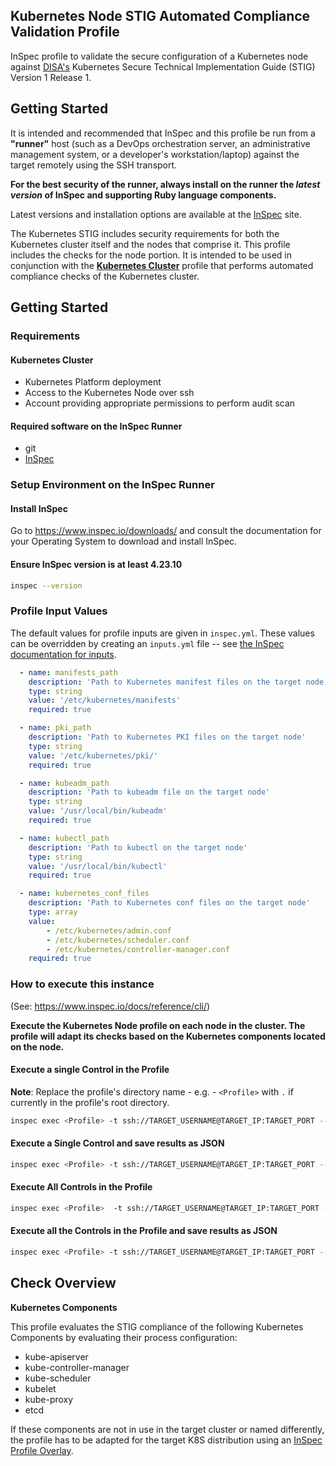 ## Kubernetes Node STIG Automated Compliance Validation Profile

InSpec profile to validate the secure configuration of a Kubernetes node against [DISA's](https://iase.disa.mil/stigs/Pages/index.aspx) Kubernetes Secure Technical Implementation Guide (STIG) Version 1 Release 1.

## Getting Started  
It is intended and recommended that InSpec and this profile be run from a __"runner"__ host (such as a DevOps orchestration server, an administrative management system, or a developer's workstation/laptop) against the target remotely using the SSH transport.

__For the best security of the runner, always install on the runner the _latest version_ of InSpec and supporting Ruby language components.__

Latest versions and installation options are available at the [InSpec](http://inspec.io/) site.

The Kubernetes STIG includes security requirements for both the Kubernetes cluster itself and the nodes that comprise it. This profile includes the checks for the node portion. It is intended  to be used in conjunction with the <b>[Kubernetes Cluster](https://gitlab.dsolab.io/scv-content/inspec/kubernetes/k8s-node-stig-baseline)</b> profile that performs automated compliance checks of the Kubernetes cluster.

## Getting Started

### Requirements

#### Kubernetes Cluster
- Kubernetes Platform deployment
- Access to the Kubernetes Node over ssh
- Account providing appropriate permissions to perform audit scan


#### Required software on the InSpec Runner
- git
- [InSpec](https://www.chef.io/products/chef-inspec/)

### Setup Environment on the InSpec Runner
#### Install InSpec
Go to https://www.inspec.io/downloads/ and consult the documentation for your Operating System to download and install InSpec.

#### Ensure InSpec version is at least 4.23.10 
```sh
inspec --version
```
### Profile Input Values
The default values for profile inputs are given in `inspec.yml`. These values can be overridden by creating an `inputs.yml` file -- see [the InSpec documentation for inputs](https://docs.chef.io/inspec/inputs/).

```yml
  - name: manifests_path
    description: 'Path to Kubernetes manifest files on the target node'
    type: string
    value: '/etc/kubernetes/manifests'
    required: true

  - name: pki_path
    description: 'Path to Kubernetes PKI files on the target node'
    type: string
    value: '/etc/kubernetes/pki/'
    required: true

  - name: kubeadm_path
    description: 'Path to kubeadm file on the target node'
    type: string
    value: '/usr/local/bin/kubeadm'
    required: true

  - name: kubectl_path
    description: 'Path to kubectl on the target node'
    type: string
    value: '/usr/local/bin/kubectl'
    required: true

  - name: kubernetes_conf_files
    description: 'Path to Kubernetes conf files on the target node'
    type: array
    value:
        - /etc/kubernetes/admin.conf
        - /etc/kubernetes/scheduler.conf
        - /etc/kubernetes/controller-manager.conf
    required: true

```

### How to execute this instance  
(See: https://www.inspec.io/docs/reference/cli/)

**Execute the Kubernetes Node profile on each node in the cluster. The profile will adapt its checks based on the Kubernetes components located on the node.**

#### Execute a single Control in the Profile 
**Note**: Replace the profile's directory name - e.g. - `<Profile>` with `.` if currently in the profile's root directory.

```sh
inspec exec <Profile> -t ssh://TARGET_USERNAME@TARGET_IP:TARGET_PORT --sudo -i <your_PEM_KEY> --controls=<control_id> --show-progress
```

#### Execute a Single Control and save results as JSON 
```sh
inspec exec <Profile> -t ssh://TARGET_USERNAME@TARGET_IP:TARGET_PORT --sudo -i <your_PEM_KEY> --controls=<control_id> --show-progress --reporter json:results.json
```

#### Execute All Controls in the Profile 
```sh
inspec exec <Profile>  -t ssh://TARGET_USERNAME@TARGET_IP:TARGET_PORT --sudo -i <your_PEM_KEY> --show-progress
```

#### Execute all the Controls in the Profile and save results as JSON 
```sh
inspec exec <Profile> -t ssh://TARGET_USERNAME@TARGET_IP:TARGET_PORT --sudo -i <your_PEM_KEY> --show-progress  --reporter json:results.json
```

## Check Overview

**Kubernetes Components**

This profile evaluates the STIG compliance of the following Kubernetes Components by evaluating their process configuration:

- kube-apiserver
- kube-controller-manager
- kube-scheduler
- kubelet
- kube-proxy
- etcd

If these components are not in use in the target cluster or named differently, the profile has to be adapted for the target K8S distribution using an [InSpec Profile Overlay](https://blog.chef.io/understanding-inspec-profile-inheritance).